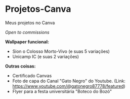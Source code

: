 # Projetos-Canva
Meus projetos no Canva

*Open to commissions*

**Wallpaper funcional:**
- Sion o Colosso Morto-Vivo (e suas 5 variações)
- Unicamp IC (e suas 2 variações)

**Outras coisas:**
- Certificado Canvas
- Foto de capa do Canal "Gato Negro" do Youtube. (Link: https://www.youtube.com/@gatonegro87778/featured)
- Flyer para a festa universitária "Boteco do Bozó"
